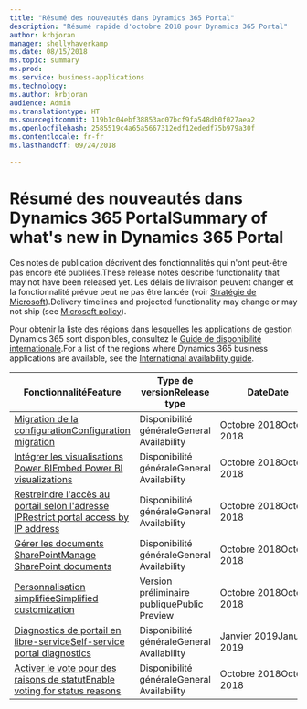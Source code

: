 ```yaml
---
title: "Résumé des nouveautés dans Dynamics 365 Portal"
description: "Résumé rapide d'octobre 2018 pour Dynamics 365 Portal"
author: krbjoran
manager: shellyhaverkamp
ms.date: 08/15/2018
ms.topic: summary
ms.prod: 
ms.service: business-applications
ms.technology: 
ms.author: krbjoran
audience: Admin
ms.translationtype: HT
ms.sourcegitcommit: 119b1c04ebf38853ad07bcf9fa548db0f027aea2
ms.openlocfilehash: 2585519c4a65a5667312edf12ededf75b979a30f
ms.contentlocale: fr-fr
ms.lasthandoff: 09/24/2018

---
```

#  <a name="summary-of-whats-new-in-dynamics-365-portal"></a><span data-ttu-id="a03ca-103">Résumé des nouveautés dans Dynamics 365 Portal</span><span class="sxs-lookup"><span data-stu-id="a03ca-103">Summary of what's new in Dynamics 365 Portal</span></span>

<span data-ttu-id="a03ca-104">Ces notes de publication décrivent des fonctionnalités qui n'ont peut-être pas encore été publiées.</span><span class="sxs-lookup"><span data-stu-id="a03ca-104">These release notes describe functionality that may not have been released yet.</span></span> <span data-ttu-id="a03ca-105">Les délais de livraison peuvent changer et la fonctionnalité prévue peut ne pas être lancée (voir [Stratégie de Microsoft](https://go.microsoft.com/fwlink/p/?linkid=2007332)).</span><span class="sxs-lookup"><span data-stu-id="a03ca-105">Delivery timelines and projected functionality may change or may not ship (see [Microsoft policy](https://go.microsoft.com/fwlink/p/?linkid=2007332)).</span></span>

<span data-ttu-id="a03ca-106">Pour obtenir la liste des régions dans lesquelles les applications de gestion Dynamics 365 sont disponibles, consultez le [Guide de disponibilité internationale](https://aka.ms/dynamics_365_international_availability_deck).</span><span class="sxs-lookup"><span data-stu-id="a03ca-106">For a list of the regions where Dynamics 365 business applications are available, see the [International availability guide](https://aka.ms/dynamics_365_international_availability_deck).</span></span> 


| <span data-ttu-id="a03ca-107">Fonctionnalité</span><span class="sxs-lookup"><span data-stu-id="a03ca-107">Feature</span></span>                                                                           | <span data-ttu-id="a03ca-108">Type de version</span><span class="sxs-lookup"><span data-stu-id="a03ca-108">Release type</span></span>   | <span data-ttu-id="a03ca-109">Date</span><span class="sxs-lookup"><span data-stu-id="a03ca-109">Date</span></span> |
|-----------------------------------------------------------------------------------|----------------|----------------------|
| [<span data-ttu-id="a03ca-110">Migration de la configuration</span><span class="sxs-lookup"><span data-stu-id="a03ca-110">Configuration migration</span></span>](configuration-migration.md)                           | <span data-ttu-id="a03ca-111">Disponibilité générale</span><span class="sxs-lookup"><span data-stu-id="a03ca-111">General Availability</span></span>             | <span data-ttu-id="a03ca-112">Octobre 2018</span><span class="sxs-lookup"><span data-stu-id="a03ca-112">October 2018</span></span>          |
| [<span data-ttu-id="a03ca-113">Intégrer les visualisations Power BI</span><span class="sxs-lookup"><span data-stu-id="a03ca-113">Embed Power BI visualizations</span></span>](power-bi-embed.md)                              | <span data-ttu-id="a03ca-114">Disponibilité générale</span><span class="sxs-lookup"><span data-stu-id="a03ca-114">General Availability</span></span>            | <span data-ttu-id="a03ca-115">Octobre 2018</span><span class="sxs-lookup"><span data-stu-id="a03ca-115">October 2018</span></span>          |
| [<span data-ttu-id="a03ca-116">Restreindre l'accès au portail selon l'adresse IP</span><span class="sxs-lookup"><span data-stu-id="a03ca-116">Restrict portal access by IP address</span></span>](restrict-portal-access-by-ip-address.md) | <span data-ttu-id="a03ca-117">Disponibilité générale</span><span class="sxs-lookup"><span data-stu-id="a03ca-117">General Availability</span></span>            | <span data-ttu-id="a03ca-118">Octobre 2018</span><span class="sxs-lookup"><span data-stu-id="a03ca-118">October 2018</span></span>          |
| [<span data-ttu-id="a03ca-119">Gérer les documents SharePoint</span><span class="sxs-lookup"><span data-stu-id="a03ca-119">Manage SharePoint documents</span></span>](sharepoint-integration.md)                        | <span data-ttu-id="a03ca-120">Disponibilité générale</span><span class="sxs-lookup"><span data-stu-id="a03ca-120">General Availability</span></span>             | <span data-ttu-id="a03ca-121">Octobre 2018</span><span class="sxs-lookup"><span data-stu-id="a03ca-121">October 2018</span></span>          |
| [<span data-ttu-id="a03ca-122">Personnalisation simplifiée</span><span class="sxs-lookup"><span data-stu-id="a03ca-122">Simplified customization</span></span>](simplified-customization.md)                         | <span data-ttu-id="a03ca-123">Version préliminaire publique</span><span class="sxs-lookup"><span data-stu-id="a03ca-123">Public Preview</span></span> | <span data-ttu-id="a03ca-124">Octobre 2018</span><span class="sxs-lookup"><span data-stu-id="a03ca-124">October 2018</span></span>          |
| [<span data-ttu-id="a03ca-125">Diagnostics de portail en libre-service</span><span class="sxs-lookup"><span data-stu-id="a03ca-125">Self-service portal diagnostics</span></span>](self-service-portal-diagnostics.md)           | <span data-ttu-id="a03ca-126">Disponibilité générale</span><span class="sxs-lookup"><span data-stu-id="a03ca-126">General Availability</span></span>             | <span data-ttu-id="a03ca-127">Janvier 2019</span><span class="sxs-lookup"><span data-stu-id="a03ca-127">January 2019</span></span>          |
| [<span data-ttu-id="a03ca-128">Activer le vote pour des raisons de statut</span><span class="sxs-lookup"><span data-stu-id="a03ca-128">Enable voting for status reasons</span></span>](enable-voting-for-status-reasons.md)         | <span data-ttu-id="a03ca-129">Disponibilité générale</span><span class="sxs-lookup"><span data-stu-id="a03ca-129">General Availability</span></span>       | <span data-ttu-id="a03ca-130">Octobre 2018</span><span class="sxs-lookup"><span data-stu-id="a03ca-130">October 2018</span></span> |



